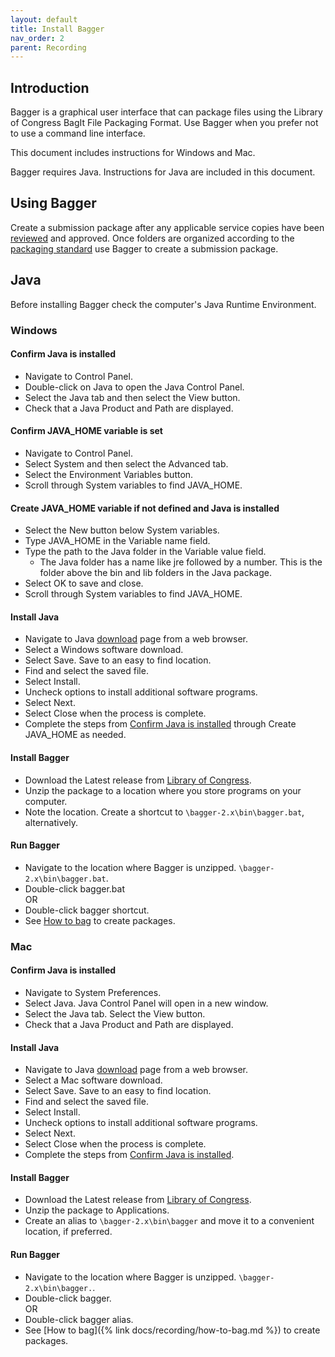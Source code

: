 ```yaml
---
layout: default
title: Install Bagger
nav_order: 2
parent: Recording
---
```


## Introduction
Bagger is a graphical user interface that can package files using the Library of Congress BagIt File Packaging Format. Use Bagger when you prefer not to use a command line interface.

This document includes instructions for Windows and Mac.  

Bagger requires Java. Instructions for Java are included in this document.
## Using Bagger
Create a submission package after any applicable service copies have been [reviewed]() and approved. Once folders are organized according to the [packaging standard](file-and-packaging-specifications.html) use Bagger to create a submission package.  

## Java
Before installing Bagger check the computer's Java Runtime Environment.
### Windows
#### Confirm Java is installed
* Navigate to Control Panel.
* Double-click on Java to open the Java Control Panel.
* Select the Java tab and then select the View button.  
* Check that a Java Product and Path are displayed.  

#### Confirm JAVA_HOME variable is set
* Navigate to Control Panel.
* Select System and then select the Advanced tab. 
* Select the Environment Variables button.  
* Scroll through System variables to find JAVA_HOME.

#### Create JAVA_HOME variable if not defined and Java is installed
* Select the New button below System variables.
* Type JAVA_HOME in the Variable name field.
* Type the path to the Java folder in the Variable value field.
    * The Java folder has a name like jre followed by a number. This is the folder above the bin and lib folders in the Java package.
* Select OK to save and close.
* Scroll through System variables to find JAVA_HOME.

#### Install Java
* Navigate to Java [download](https://java.com/en/download/manual.jsp) page from a web browser.
* Select a Windows software download.  
* Select Save. Save to an easy to find location.
* Find and select the saved file.
* Select Install.
* Uncheck options to install additional software programs.
* Select Next.
* Select Close when the process is complete.
* Complete the steps from [Confirm Java is installed](install-bagger.html#confirm-java-is-installed) through Create JAVA_HOME as needed.  

#### Install Bagger
* Download the Latest release from [Library of Congress](https://github.com/LibraryOfCongress/bagger/releases/latest).
* Unzip the package to a location where you store programs on your computer.  
* Note the location. Create a shortcut to `\bagger-2.x\bin\bagger.bat`, alternatively.

#### Run Bagger
* Navigate to the location where Bagger is unzipped. `\bagger-2.x\bin\bagger.bat`.  
* Double-click bagger.bat  
OR 
* Double-click bagger shortcut.
* See [How to bag]() to create packages.

### Mac
#### Confirm Java is installed
* Navigate to System Preferences.
* Select Java. Java Control Panel will open in a new window.  
* Select the Java tab. Select the View button.  
* Check that a Java Product and Path are displayed.  

#### Install Java
* Navigate to Java [download](https://java.com/en/download/manual.jsp) page from a web browser.  
* Select a Mac software download.  
* Select Save. Save to an easy to find location.
* Find and select the saved file.
* Select Install.
* Uncheck options to install additional software programs.
* Select Next.
* Select Close when the process is complete.
* Complete the steps from [Confirm Java is installed](install-bagger.html#confirm-java-is-installed).

#### Install Bagger
* Download the Latest release from [Library of Congress](https://github.com/LibraryOfCongress/bagger/releases/latest).
* Unzip the package to Applications.  
* Create an alias to `\bagger-2.x\bin\bagger` and move it to a convenient location, if preferred.

#### Run Bagger
* Navigate to the location where Bagger is unzipped. `\bagger-2.x\bin\bagger.`.  
* Double-click bagger.  
OR 
* Double-click bagger alias.
* See [How to bag]({% link docs/recording/how-to-bag.md %}) to create packages.